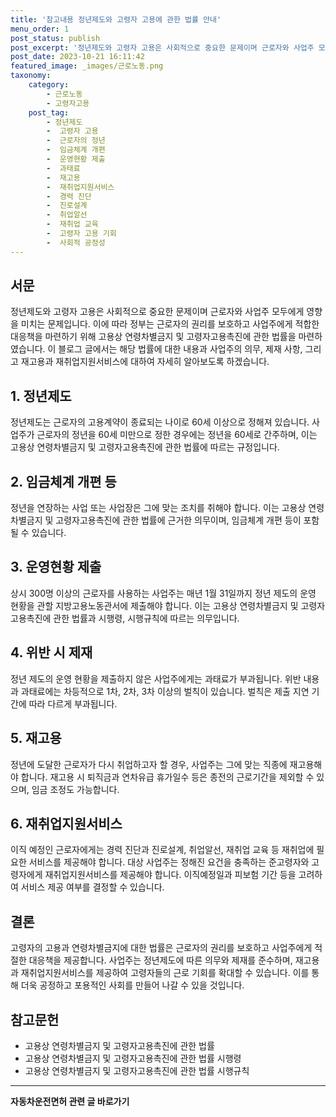 ```yaml
---
title: '참고내용 정년제도와 고령자 고용에 관한 법률 안내'
menu_order: 1
post_status: publish
post_excerpt: '정년제도와 고령자 고용은 사회적으로 중요한 문제이며 근로자와 사업주 모두에게 영향을 미치는 문제입니다. 이에 따라 정부는 근로자의 권리를 보호하고 사업주에게 적합한 대응책을 마련하기 위해 고용상 연령차별금지 및 고령자고용촉진에 관한 법률을 마련하였습니다. 이 블로그 글에서는 해당 법률에 대한 내용과 사업주의 의무, 제재 사항, 그리고 재고용과 재취업지원서비스에 대하여 자세히 알아보도록 하겠습니다.'
post_date: 2023-10-21 16:11:42
featured_image: _images/근로노동.png
taxonomy:
    category:
        - 근로노동
        - 고령자고용
    post_tag:
        - 정년제도
        -  고령자 고용
        -  근로자의 정년
        -  임금체계 개편
        -  운영현황 제출
        -  과태료
        -  재고용
        -  재취업지원서비스
        -  경력 진단
        -  진로설계
        -  취업알선
        -  재취업 교육
        -  고령자 고용 기회
        -  사회적 공정성
---
```



## 서문

정년제도와 고령자 고용은 사회적으로 중요한 문제이며 근로자와 사업주 모두에게 영향을 미치는 문제입니다. 이에 따라 정부는 근로자의 권리를 보호하고 사업주에게 적합한 대응책을 마련하기 위해 고용상 연령차별금지 및 고령자고용촉진에 관한 법률을 마련하였습니다. 이 블로그 글에서는 해당 법률에 대한 내용과 사업주의 의무, 제재 사항, 그리고 재고용과 재취업지원서비스에 대하여 자세히 알아보도록 하겠습니다.

## 1. 정년제도

정년제도는 근로자의 고용계약이 종료되는 나이로 60세 이상으로 정해져 있습니다. 사업주가 근로자의 정년을 60세 미만으로 정한 경우에는 정년을 60세로 간주하며, 이는 고용상 연령차별금지 및 고령자고용촉진에 관한 법률에 따르는 규정입니다.

## 2. 임금체계 개편 등

정년을 연장하는 사업 또는 사업장은 그에 맞는 조치를 취해야 합니다. 이는 고용상 연령차별금지 및 고령자고용촉진에 관한 법률에 근거한 의무이며, 임금체계 개편 등이 포함될 수 있습니다.

## 3. 운영현황 제출

상시 300명 이상의 근로자를 사용하는 사업주는 매년 1월 31일까지 정년 제도의 운영 현황을 관할 지방고용노동관서에 제출해야 합니다. 이는 고용상 연령차별금지 및 고령자고용촉진에 관한 법률과 시행령, 시행규칙에 따르는 의무입니다.

## 4. 위반 시 제재

정년 제도의 운영 현황을 제출하지 않은 사업주에게는 과태료가 부과됩니다. 위반 내용과 과태료에는 차등적으로 1차, 2차, 3차 이상의 벌칙이 있습니다. 벌칙은 제출 지연 기간에 따라 다르게 부과됩니다.

## 5. 재고용

정년에 도달한 근로자가 다시 취업하고자 할 경우, 사업주는 그에 맞는 직종에 재고용해야 합니다. 재고용 시 퇴직금과 연차유급 휴가일수 등은 종전의 근로기간을 제외할 수 있으며, 임금 조정도 가능합니다.

## 6. 재취업지원서비스

이직 예정인 근로자에게는 경력 진단과 진로설계, 취업알선, 재취업 교육 등 재취업에 필요한 서비스를 제공해야 합니다. 대상 사업주는 정해진 요건을 충족하는 준고령자와 고령자에게 재취업지원서비스를 제공해야 합니다. 이직예정일과 피보험 기간 등을 고려하여 서비스 제공 여부를 결정할 수 있습니다.

## 결론

고령자의 고용과 연령차별금지에 대한 법률은 근로자의 권리를 보호하고 사업주에게 적절한 대응책을 제공합니다. 사업주는 정년제도에 따른 의무와 제재를 준수하며, 재고용과 재취업지원서비스를 제공하여 고령자들의 근로 기회를 확대할 수 있습니다. 이를 통해 더욱 공정하고 포용적인 사회를 만들어 나갈 수 있을 것입니다.

## 참고문헌

- 고용상 연령차별금지 및 고령자고용촉진에 관한 법률
- 고용상 연령차별금지 및 고령자고용촉진에 관한 법률 시행령
- 고용상 연령차별금지 및 고령자고용촉진에 관한 법률 시행규칙
<!-- wp:separator -->
<hr class="wp-block-separator has-alpha-channel-opacity"/>
<!-- /wp:separator -->

<!-- wp:group {"backgroundColor":"base","layout":{"type":"constrained"}} -->
<div class="wp-block-group has-base-background-color has-background"><!-- wp:paragraph {"align":"center","fontSize":"medium"} -->
<p class="has-text-align-center has-large-font-size"><strong>자동차운전면허 관련 글 바로가기</strong></p>
<!-- /wp:paragraph -->


<!-- wp:latest-posts
{"categories":[{"id":2641,"count":19,"description":"","link":"https://uknowlaw.com/category/%ec%9e%90%eb%8f%99%ec%b0%a8%ec%9a%b4%ec%a0%84%eb%a9%b4%ed%97%88/","name":"자동차운전면허","slug":"자동차운전면허","taxonomy":"category","parent":0,"meta":[],"_links":{"self":[{"href":"https://uknowlaw.com/wp-json/wp/v2/categories/2641"}],"collection":[{"href":"https://uknowlaw.com/wp-json/wp/v2/categories"}],"about":[{"href":"https://uknowlaw.com/wp-json/wp/v2/taxonomies/category"}],"wp:post_type":[{"href":"https://uknowlaw.com/wp-json/wp/v2/posts?categories=2641"}],"curies":[{"name":"wp","href":"https://api.w.org/{rel}","templated":true}]}}],"postsToShow":100,"excerptLength":28,"postLayout":"grid","columns":2,"featuredImageAlign":"left","featuredImageSizeSlug":"large","fontSize":16px} /--></div>
<!-- /wp:group -->